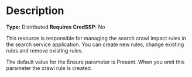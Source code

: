 # Description

**Type:** Distributed
**Requires CredSSP:** No

This resource is responsible for managing the search crawl impact rules in the
search service application. You can create new rules, change existing rules and
remove existing rules.

The default value for the Ensure parameter is Present. When you omit this
parameter the crawl rule is created.
